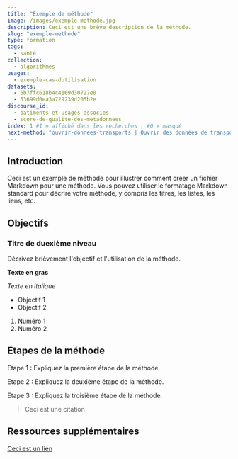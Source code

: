 ```yaml
---
title: "Exemple de méthode"
image: /images/exemple-methode.jpg
description: Ceci est une brève description de la méthode.
slug: "exemple-methode"
type: formation
tags:
  - santé
collection:
  - algorithmes
usages:
  - exemple-cas-dutilisation
datasets:
  - 5b7ffc618b4c4169d30727e0
  - 53699d0ea3a729239d205b2e
discourse_id: 
  - batiments-et-usages-associes
  - score-de-qualite-des-metadonnees
index: 1 #1 = affiché dans les recherches ; #0 = masqué
next-method: "ouvrir-donnees-transports | Ouvrir des données de transports" #Insérer le nom du fichier exact, puis le titre que vous souhaitez afficher
---
```


## Introduction

Ceci est un exemple de méthode pour illustrer comment créer un fichier Markdown pour une méthode. Vous pouvez utiliser le formatage Markdown standard pour décrire votre méthode, y compris les titres, les listes, les liens, etc.

## Objectifs

### Titre de duexième niveau

Décrivez brièvement l'objectif et l'utilisation de la méthode.

**Texte en gras**

*Texte en italique*

- Objectif 1
- Objectif 2

1. Numéro 1
2. Numéro 2

## Etapes de la méthode

Etape 1 : Expliquez la première étape de la méthode.

Etape 2 : Expliquez la deuxième étape de la méthode.

Etape 3 : Expliquez la troisième étape de la méthode.

> Ceci est une citation

## Ressources supplémentaires

[Ceci est un lien](https://example.com)
